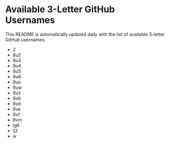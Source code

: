 # Available 3-Letter GitHub Usernames

This README is automatically updated daily with the list of available 3-letter GitHub usernames.

- 2
- 8u2
- 8u3
- 8u4
- 8u5
- 8u6
- 8uo
- 8uw
- 8uz
- 8vb
- 8vd
- 8ve
- 8vf
- 8vm
- lg6
- lj2
- w
